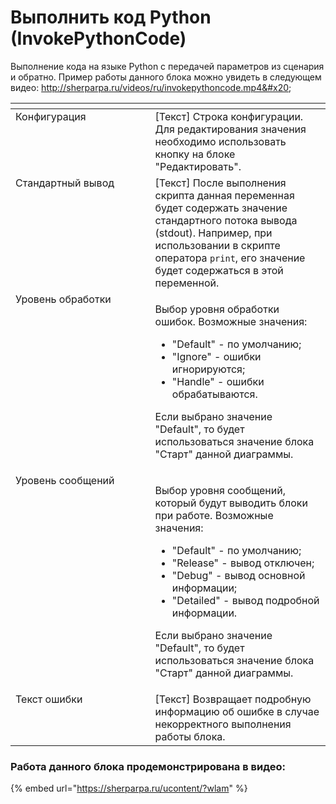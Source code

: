 # Выполнить код Python (InvokePythonCode)

Выполнение кода на языке Python с передачей параметров из сценария и обратно. Пример работы данного блока можно увидеть в следующем видео: http://sherparpa.ru/videos/ru/invokepythoncode.mp4&#x20;

<table data-header-hidden><thead><tr><th width="248" valign="top"></th><th width="307" valign="top"></th></tr></thead><tbody><tr><td valign="top">Конфигурация</td><td valign="top">[Текст] Строка  конфигурации. Для редактирования значения необходимо использовать кнопку на блоке "Редактировать".</td></tr><tr><td valign="top">Стандартный вывод</td><td valign="top">[Текст] После выполнения скрипта данная переменная будет содержать значение стандартного потока вывода (stdout). Например, при использовании в скрипте оператора <code>print</code>, его значение будет содержаться в этой переменной.</td></tr><tr><td valign="top">Уровень обработки</td><td valign="top"><p>Выбор уровня обработки ошибок. Возможные значения: </p><ul><li>"Default" - по умолчанию; </li><li>"Ignore" - ошибки игнорируются; </li><li>"Handle" - ошибки обрабатываются. </li></ul><p>Если выбрано значение "Default", то будет использоваться значение блока "Старт" данной диаграммы.</p></td></tr><tr><td valign="top">Уровень сообщений</td><td valign="top"><p>Выбор уровня сообщений, который будут выводить блоки при работе. Возможные значения: </p><ul><li>"Default" - по умолчанию; </li><li>"Release" - вывод отключен; </li><li>"Debug" - вывод основной информации; </li><li>"Detailed" - вывод подробной информации. </li></ul><p>Если выбрано значение "Default", то будет использоваться значение блока "Старт" данной диаграммы.</p></td></tr><tr><td valign="top">Текст ошибки</td><td valign="top">[Текст] Возвращает подробную информацию об ошибке в случае некорректного выполнения работы блока.</td></tr></tbody></table>

### Работа данного блока продемонстрирована в видео:

{% embed url="https://sherparpa.ru/ucontent/?wlam" %}
